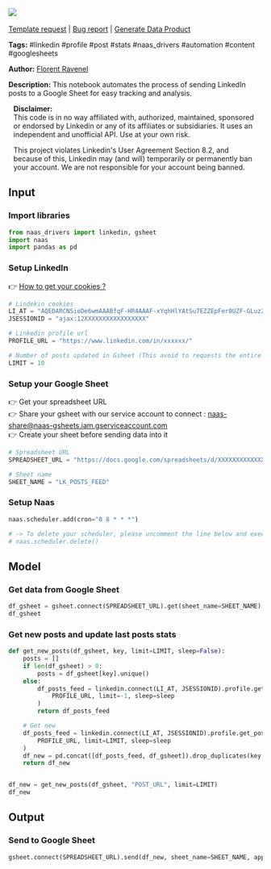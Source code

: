 <a href="https://app.naas.ai/user-redirect/naas/downloader?url=https://raw.githubusercontent.com/jupyter-naas/awesome-notebooks/master/LinkedIn/LinkedIn_Send_posts_feed_to_gsheet.ipynb" target="_parent"><img src="https://naasai-public.s3.eu-west-3.amazonaws.com/open_in_naas.svg"/></a><br><br><a href="https://github.com/jupyter-naas/awesome-notebooks/issues/new?assignees=&labels=&template=template-request.md&title=Tool+-+Action+of+the+notebook+">Template request</a> | <a href="https://github.com/jupyter-naas/awesome-notebooks/issues/new?assignees=&labels=bug&template=bug_report.md&title=LinkedIn+-+Send+posts+feed+to+gsheet:+Error+short+description">Bug report</a> | <a href="https://app.naas.ai/user-redirect/naas/downloader?url=https://raw.githubusercontent.com/jupyter-naas/awesome-notebooks/master/Naas/Naas_Start_data_product.ipynb" target="_parent">Generate Data Product</a>

**Tags:** #linkedin #profile #post #stats #naas_drivers #automation #content #googlesheets

**Author:** [Florent Ravenel](https://www.linkedin.com/in/florent-ravenel/)

**Description:** This notebook automates the process of sending LinkedIn posts to a Google Sheet for easy tracking and analysis.


<div class="alert alert-info" role="info" style="margin: 10px">
<b>Disclaimer:</b><br>
This code is in no way affiliated with, authorized, maintained, sponsored or endorsed by Linkedin or any of its affiliates or subsidiaries. It uses an independent and unofficial API. Use at your own risk.

This project violates Linkedin's User Agreement Section 8.2, and because of this, Linkedin may (and will) temporarily or permanently ban your account. We are not responsible for your account being banned.
<br>
</div>

## Input

### Import libraries


```python
from naas_drivers import linkedin, gsheet
import naas
import pandas as pd
```

### Setup LinkedIn
👉 <a href='https://www.notion.so/LinkedIn-driver-Get-your-cookies-d20a8e7e508e42af8a5b52e33f3dba75'>How to get your cookies ?</a>


```python
# Lindekin cookies
LI_AT = "AQEDARCNSioDe6wmAAABfqF-HR4AAAF-xYqhHlYAtSu7EZZEpFer0UZF-GLuz2DNSz4asOOyCRxPGFjenv37irMObYYgxxxxxxx"
JSESSIONID = "ajax:12XXXXXXXXXXXXXXXXX"

# Linkedin profile url
PROFILE_URL = "https://www.linkedin.com/in/xxxxxx/"

# Number of posts updated in Gsheet (This avoid to requests the entire database)
LIMIT = 10
```

### Setup your Google Sheet
👉 Get your spreadsheet URL<br>
👉 Share your gsheet with our service account to connect : naas-share@naas-gsheets.iam.gserviceaccount.com<br>
👉 Create your sheet before sending data into it


```python
# Spreadsheet URL
SPREADSHEET_URL = "https://docs.google.com/spreadsheets/d/XXXXXXXXXXXXXXXXXXXX"

# Sheet name
SHEET_NAME = "LK_POSTS_FEED"
```

### Setup Naas


```python
naas.scheduler.add(cron="0 8 * * *")

# -> To delete your scheduler, please uncomment the line below and execute this cell
# naas.scheduler.delete()
```

## Model

### Get data from Google Sheet


```python
df_gsheet = gsheet.connect(SPREADSHEET_URL).get(sheet_name=SHEET_NAME)
df_gsheet
```

### Get new posts and update last posts stats


```python
def get_new_posts(df_gsheet, key, limit=LIMIT, sleep=False):
    posts = []
    if len(df_gsheet) > 0:
        posts = df_gsheet[key].unique()
    else:
        df_posts_feed = linkedin.connect(LI_AT, JSESSIONID).profile.get_posts_feed(
            PROFILE_URL, limit=-1, sleep=sleep
        )
        return df_posts_feed

    # Get new
    df_posts_feed = linkedin.connect(LI_AT, JSESSIONID).profile.get_posts_feed(
        PROFILE_URL, limit=LIMIT, sleep=sleep
    )
    df_new = pd.concat([df_posts_feed, df_gsheet]).drop_duplicates(key, keep="first")
    return df_new


df_new = get_new_posts(df_gsheet, "POST_URL", limit=LIMIT)
df_new
```

## Output

### Send to Google Sheet


```python
gsheet.connect(SPREADSHEET_URL).send(df_new, sheet_name=SHEET_NAME, append=False)
```
